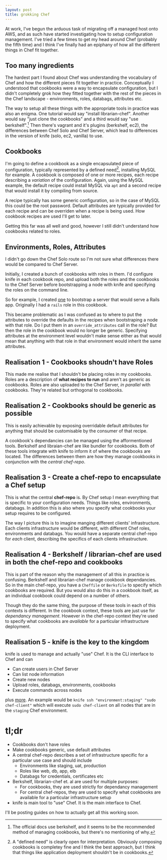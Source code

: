 ```yaml
---
layout: post
title: grokking Chef
---
```


At work, I've begun the arduous task of migrating off a managed host onto AWS,
and as such have started investigating how to setup configuration management.
I've tried a few times to get my head around Chef (probably the fifth time) and
I think I've finally had an epiphany of how all the different things in Chef
fit together.

## Too many ingredients

The hardest part I found about Chef was understanding the vocabulary of Chef
and how the different pieces fit together in practice. Conceptually I
understood that cookbooks were a way to encapsulate configuration, but I
didn't completely grok how they fitted together with the rest of the pieces in
the Chef landscape - environments, roles, databags, attributes etc.

The way to setup all these things with the appropriate tools in practice was
also an enigma. One tutorial would say "install librarian-chef". Another would
say "just clone the cookbooks" and a third would say "use berkshelf".[^1]
Then there's vagrant and it's plugins (berkshelf, ec2), the differences between
Chef Solo and Chef Server, which lead to differences in the version of knife
(solo, ec2, vanilla) to use.

## Cookbooks

I'm going to define a cookbook as a single encapsulated piece of configuration,
typically represented by a defined need[^2], installing MySQL for example. A
cookbook is composed of one or more recipes, each recipe describing a
*variation* of the configuration. Again, using the MySQL example, the default
recipe could install MySQL via `apt` and a second recipe that would install it
by compiling from source.

A recipe typically has some generic configuration, so in the case of MySQL this
could be the root password. Default attributes are typically provided for each
recipe and can be overriden when a recipe is being used. How cookbook recipes
are used I'll get to later.

Getting this far was all well and good, however I still didn't understand how
cookbooks related to roles.

## Environments, Roles, Attributes

I didn't go down the Chef Solo route so I'm not sure what differences there
would be compared to Chef Server.

Initially, I created a bunch of cookbooks with roles in them. I'd configure
knife in each cookbook repo, and upload both the roles and the cookbooks to the
Chef Server before bootstrapping a node with knife and specifying the roles on
the command line.

So for example, I created
[one](https://github.com/kinesisptyltd/cookbook-rails) to bootstrap a server
that would serve a Rails app. Originally I had a `rails` role in this cookbook.

This became problematic as I was confused as to where to put the attributes to
override the defaults in the recipes when bootstraping a node with that role.
Do I put them in an `override_attributes` call in the role?  But then the role
in the cookbook would no longer be generic. Specifying attributes at the
environment level wouldn't make sense either as that would mean that anything
with that role in that environment would inherit the same attributes.

## Realisation 1 - Cookbooks shoudn't have Roles

This made me realise that I shouldn't be placing roles in my cookbooks. Roles
are a description of **what recipes to run** and aren't as generic as
cookbooks. Roles are also uploaded to the Chef Server, _in parallel_ with
cookbooks. They're related but orthogonal to cookbooks.

## Realisation 2 - Cookbooks should be generic as possible

This is easily achievable by exposing overridable default attributes for
anything that should be customisable by the consumer of that recipe.

A cookbook's dependancies can be managed using the afformentioned tools.
Berkshelf and libraian-chef are like bundler for cookbooks. Both of these tools
integrate with knife to inform it of where the cookbooks are located. The
differences between them are how they manage cookbooks in conjunction with the
_central chef-repo_.

## Realisation 3 - Create a chef-repo to encapsulate a Chef setup

This is what the central **chef-repo** is. By Chef setup I mean everything that
is specific to your configuration needs. Things like roles, environments,
databags. In addition this is also where you specify what cookbooks your setup
requires to be configured.

The way I picture this is to imagine manging different clients' infrastructure.
Each clients infrastructure would be different, with different Chef roles,
environments and databags.  You would have a separate central chef-repo for
_each_ client, describing the specifics of each clients infrastructure.

## Realisation 4 - Berkshelf / librarian-chef are used in both the chef-repo and cookbooks

This is part of the reason why the management of all this in practice is
confusing. Berkshelf and librarian-chef manage cookbook dependancies. So in the
main chef-repo, you have a `Cheffile` or `Berksfile` to specify which cookbooks
are required. But you would also do this in a cookbook itself, as an individual
cookbook could depend on a number of others.

Though they do the same thing, the purpose of these tools in each of this
contexts is different. In the cookbook context, these tools are just use for
_dependancy management_. However in the chef-repo context they're used to
specify what cookbooks are _available_ for a particular infrastructure
deployment.

## Realisation 5 - knife is the key to the kingdom

knife is used to manage and actually "use" Chef. It is the CLI interface to Chef and can

- Can create users in Chef Server
- Can list node information
- Create new nodes
- Upload roles, databags, environments, cookbooks
- Execute commands across nodes

plus [more](http://docs.opscode.com/knife.html). An example would be `knife ssh
"environment:staging" "sudo chef-client"` which will execute `sudo chef-client`
on all nodes that are in the `staging` Chef environment.

# tl;dr

- Cookbooks don't have roles
- Make cookbooks generic, use default attributes
- A central chef-repo describes a set of infrastructure specific for a particular use case and should include
  - Environments like staging, uat, production
  - Roles like web, db, app, elb
  - Databags for credentials, certificates etc
- Berkshelf, librarian-chef et. al are used for multiple purposes:
  - For cookbooks, they are used strictly for dependancy management
  - For central chef-repos, they are used to specify what cookbooks are available for a particular infrastructure setup
- knife is main tool to "use" Chef. It is the main interface to Chef.

I'll be posting guides on how to actually get all this working soon.

[^1]: The official docs use berkshelf, and it seems to be the recommended method of managing cookbooks, but there's no mentioning of why.
[^2]: A "defined need" is clearly open for interpretation. Obviously composing cookbooks is completey fine and I think the best approach, but I think that things like application deployment shouldn't be in cookbooks.
